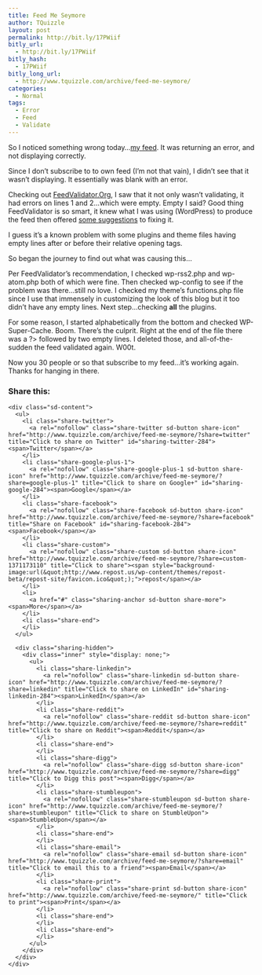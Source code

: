 ```yaml
---
title: Feed Me Seymore
author: TQuizzle
layout: post
permalink: http://bit.ly/17PWiif
bitly_url:
  - http://bit.ly/17PWiif
bitly_hash:
  - 17PWiif
bitly_long_url:
  - http://www.tquizzle.com/archive/feed-me-seymore/
categories:
  - Normal
tags:
  - Error
  - Feed
  - Validate
---
```

So I noticed something wrong today&#8230;<a rel="nofollow" target="_blank" href="http://feeds2.feedburner.com/Tquizzlecom">my feed</a>. It was returning an error, and not displaying correctly.

Since I don&#8217;t subscribe to to own feed (I&#8217;m not that vain), I didn&#8217;t see that it wasn&#8217;t displaying. It essentially was blank with an error.

Checking out <a rel="nofollow" target="_blank" href="http://feedvalidator.org">FeedValidator.Org</a>, I saw that it not only wasn&#8217;t validating, it had errors on lines 1 and 2&#8230;which were empty. Empty I said? Good thing FeedValidator is so smart, it knew what I was using (WordPress) to produce the feed then offered <a rel="nofollow" target="_blank" href="http://feedvalidator.org/docs/error/WPBlankLine.html">some suggestions</a> to fixing it.

I guess it&#8217;s a known problem with some plugins and theme files having empty lines after or before their relative opening <?php or closing ?> tags.

So began the journey to find out what was causing this&#8230;

Per FeedValidator&#8217;s recommendation, I checked wp-rss2.php and wp-atom.php both of which were fine. Then checked wp-config to see if the problem was there&#8230;still no love. I checked my theme&#8217;s functions.php file since I use that immensely in customizing the look of this blog but it too didn&#8217;t have any empty lines. Next step&#8230;checking **all** the plugins.

For some reason, I started alphabetically from the bottom and checked WP-Super-Cache. Boom. There&#8217;s the culprit. Right at the end of the file there was a ?> followed by two empty lines. I deleted those, and all-of-the-sudden the feed validated again. W00t.

Now you 30 people or so that subscribe to my feed&#8230;it&#8217;s working again. Thanks for hanging in there.

<div class="sharedaddy sd-sharing-enabled">
  <div class="robots-nocontent sd-block sd-social sd-social-icon-text sd-sharing">
    <h3 class="sd-title">
      Share this:
    </h3>
    
    <div class="sd-content">
      <ul>
        <li class="share-twitter">
          <a rel="nofollow" class="share-twitter sd-button share-icon" href="http://www.tquizzle.com/archive/feed-me-seymore/?share=twitter" title="Click to share on Twitter" id="sharing-twitter-284"><span>Twitter</span></a>
        </li>
        <li class="share-google-plus-1">
          <a rel="nofollow" class="share-google-plus-1 sd-button share-icon" href="http://www.tquizzle.com/archive/feed-me-seymore/?share=google-plus-1" title="Click to share on Google+" id="sharing-google-284"><span>Google</span></a>
        </li>
        <li class="share-facebook">
          <a rel="nofollow" class="share-facebook sd-button share-icon" href="http://www.tquizzle.com/archive/feed-me-seymore/?share=facebook" title="Share on Facebook" id="sharing-facebook-284"><span>Facebook</span></a>
        </li>
        <li class="share-custom">
          <a rel="nofollow" class="share-custom sd-button share-icon" href="http://www.tquizzle.com/archive/feed-me-seymore/?share=custom-1371173110" title="Click to share"><span style="background-image:url(&quot;http://www.repost.us/wp-content/themes/repost-beta/repost-site/favicon.ico&quot;);">repost</span></a>
        </li>
        <li>
          <a href="#" class="sharing-anchor sd-button share-more"><span>More</span></a>
        </li>
        <li class="share-end">
        </li>
      </ul>
      
      <div class="sharing-hidden">
        <div class="inner" style="display: none;">
          <ul>
            <li class="share-linkedin">
              <a rel="nofollow" class="share-linkedin sd-button share-icon" href="http://www.tquizzle.com/archive/feed-me-seymore/?share=linkedin" title="Click to share on LinkedIn" id="sharing-linkedin-284"><span>LinkedIn</span></a>
            </li>
            <li class="share-reddit">
              <a rel="nofollow" class="share-reddit sd-button share-icon" href="http://www.tquizzle.com/archive/feed-me-seymore/?share=reddit" title="Click to share on Reddit"><span>Reddit</span></a>
            </li>
            <li class="share-end">
            </li>
            <li class="share-digg">
              <a rel="nofollow" class="share-digg sd-button share-icon" href="http://www.tquizzle.com/archive/feed-me-seymore/?share=digg" title="Click to Digg this post"><span>Digg</span></a>
            </li>
            <li class="share-stumbleupon">
              <a rel="nofollow" class="share-stumbleupon sd-button share-icon" href="http://www.tquizzle.com/archive/feed-me-seymore/?share=stumbleupon" title="Click to share on StumbleUpon"><span>StumbleUpon</span></a>
            </li>
            <li class="share-end">
            </li>
            <li class="share-email">
              <a rel="nofollow" class="share-email sd-button share-icon" href="http://www.tquizzle.com/archive/feed-me-seymore/?share=email" title="Click to email this to a friend"><span>Email</span></a>
            </li>
            <li class="share-print">
              <a rel="nofollow" class="share-print sd-button share-icon" href="http://www.tquizzle.com/archive/feed-me-seymore/" title="Click to print"><span>Print</span></a>
            </li>
            <li class="share-end">
            </li>
            <li class="share-end">
            </li>
          </ul>
        </div>
      </div>
    </div>
  </div>
</div>